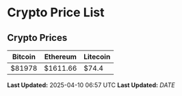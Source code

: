 # Crypto Price List

## Crypto Prices
| Bitcoin | Ethereum | Litecoin |
| ------- | -------- | -------- |
| $81978 | $1611.66 | $74.4 |
**Last Updated:** 2025-04-10 06:57 UTC
**Last Updated:** $DATE$
